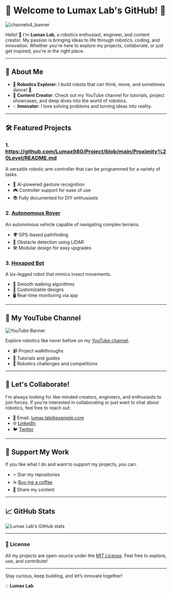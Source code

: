 # 🌟 Welcome to Lumax Lab's GitHub! 🌟

![channels4_banner](https://github.com/user-attachments/assets/9164ca38-d6c6-4692-be23-0265aa50179a)

Hello! 👋 I'm **Lumax Lab**, a robotics enthusiast, engineer, and content creator. My passion is bringing ideas to life through robotics, coding, and innovation. Whether you're here to explore my projects, collaborate, or just get inspired, you're in the right place. 

---

## 🤖 About Me

- 🚀 **Robotics Explorer**: I build robots that can think, move, and sometimes dance! 🕺
- 🎥 **Content Creator**: Check out my YouTube channel for tutorials, project showcases, and deep dives into the world of robotics.
- 💡 **Innovator**: I love solving problems and turning ideas into reality.

---

## 🛠️ Featured Projects

### 1. **https://github.com/Lumax980/Project/blob/main/Proximity%20Level/README.md**
A versatile robotic arm controller that can be programmed for a variety of tasks.

- 🧠 AI-powered gesture recognition
- 🎮 Controller support for ease of use
- 📚 Fully documented for DIY enthusiasts

### 2. **[Autonomous Rover](https://github.com/LumaxLab/Autonomous-Rover)**
An autonomous vehicle capable of navigating complex terrains.

- 🌍 GPS-based pathfinding
- 🤖 Obstacle detection using LIDAR
- 🛠 Modular design for easy upgrades

### 3. **[Hexapod Bot](https://github.com/LumaxLab/Hexapod-Bot)**
A six-legged robot that mimics insect movements.

- 🦿 Smooth walking algorithms
- 🎨 Customizable designs
- 🖥 Real-time monitoring via app

---

## 🎥 My YouTube Channel

![YouTube Banner](https://via.placeholder.com/800x200?text=Subscribe+to+Lumax+Lab!)

Explore robotics like never before on my [YouTube channel](https://www.youtube.com/channel/yourchannel).

- 📹 Project walkthroughs
- 🔧 Tutorials and guides
- 🎉 Robotics challenges and competitions

---

## 🚀 Let's Collaborate!

I'm always looking for like-minded creators, engineers, and enthusiasts to join forces. If you're interested in collaborating or just want to chat about robotics, feel free to reach out:

- 📧 Email: [lumax.lab@example.com](mailto:lumax.lab@example.com)
- 🌐 [LinkedIn](https://www.linkedin.com/in/lumaxlab)
- 🐦 [Twitter](https://twitter.com/lumaxlab)

---

## 🌟 Support My Work

If you like what I do and want to support my projects, you can:

- ⭐ Star my repositories
- ☕ [Buy me a coffee](https://www.buymeacoffee.com/lumaxlab)
- 📢 Share my content

---

## 📈 GitHub Stats

![Lumax Lab's GitHub stats](https://github-readme-stats.vercel.app/api?username=LumaxLab&show_icons=true&theme=radical)

---

### 📜 License

All my projects are open-source under the [MIT License](https://opensource.org/licenses/MIT). Feel free to explore, use, and contribute!

---

Stay curious, keep building, and let’s innovate together!

💡 **Lumax Lab**
